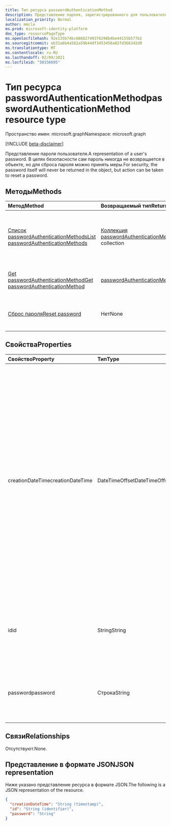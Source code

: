 ```yaml
---
title: Тип ресурса passwordAuthenticationMethod
description: Представление пароля, зарегистрированного для пользователя.
localization_priority: Normal
author: mmcla
ms.prod: microsoft-identity-platform
doc_type: resourcePageType
ms.openlocfilehash: 92e135b74bc68662749376298b4be44155b577b2
ms.sourcegitcommit: eb31a6b4a582a59b44df3453450a82fd366342d0
ms.translationtype: MT
ms.contentlocale: ru-RU
ms.lasthandoff: 02/09/2021
ms.locfileid: "50156695"
---
```

# <a name="passwordauthenticationmethod-resource-type"></a><span data-ttu-id="a013b-103">Тип ресурса passwordAuthenticationMethod</span><span class="sxs-lookup"><span data-stu-id="a013b-103">passwordAuthenticationMethod resource type</span></span>

<span data-ttu-id="a013b-104">Пространство имен: microsoft.graph</span><span class="sxs-lookup"><span data-stu-id="a013b-104">Namespace: microsoft.graph</span></span>

[!INCLUDE [beta-disclaimer](../../includes/beta-disclaimer.md)]

<span data-ttu-id="a013b-105">Представление пароля пользователя.</span><span class="sxs-lookup"><span data-stu-id="a013b-105">A representation of a user's password.</span></span> <span data-ttu-id="a013b-106">В целях безопасности сам пароль никогда не возвращается в объекте, но для сброса пароля можно принять меры.</span><span class="sxs-lookup"><span data-stu-id="a013b-106">For security, the password itself will never be returned in the object, but action can be taken to reset a password.</span></span>

## <a name="methods"></a><span data-ttu-id="a013b-107">Методы</span><span class="sxs-lookup"><span data-stu-id="a013b-107">Methods</span></span>

| <span data-ttu-id="a013b-108">Метод</span><span class="sxs-lookup"><span data-stu-id="a013b-108">Method</span></span>       | <span data-ttu-id="a013b-109">Возвращаемый тип</span><span class="sxs-lookup"><span data-stu-id="a013b-109">Return Type</span></span> | <span data-ttu-id="a013b-110">Описание</span><span class="sxs-lookup"><span data-stu-id="a013b-110">Description</span></span> |
|:-------------|:------------|:------------|
|[<span data-ttu-id="a013b-111">Список passwordAuthenticationMethods</span><span class="sxs-lookup"><span data-stu-id="a013b-111">List passwordAuthenticationMethods</span></span>](../api/authentication-list-passwordmethods.md) | <span data-ttu-id="a013b-112">[Коллекция passwordAuthenticationMethod](passwordauthenticationmethod.md)</span><span class="sxs-lookup"><span data-stu-id="a013b-112">[passwordAuthenticationMethod](passwordauthenticationmethod.md) collection</span></span> | <span data-ttu-id="a013b-113">Чтение свойств и связей всех объектов **passwordAuthenticationMethod** этого пользователя.</span><span class="sxs-lookup"><span data-stu-id="a013b-113">Read the properties and relationships of all of this user's **passwordAuthenticationMethod** objects.</span></span> |
|[<span data-ttu-id="a013b-114">Get passwordAuthenticationMethod</span><span class="sxs-lookup"><span data-stu-id="a013b-114">Get passwordAuthenticationMethod</span></span>](../api/passwordauthenticationmethod-get.md) | [<span data-ttu-id="a013b-115">passwordAuthenticationMethod</span><span class="sxs-lookup"><span data-stu-id="a013b-115">passwordAuthenticationMethod</span></span>](passwordauthenticationmethod.md) | <span data-ttu-id="a013b-116">Чтение свойств и связей объекта **passwordAuthenticationMethod.**</span><span class="sxs-lookup"><span data-stu-id="a013b-116">Read the properties and relationships of a **passwordAuthenticationMethod** object.</span></span> |
|[<span data-ttu-id="a013b-117">Сброс пароля</span><span class="sxs-lookup"><span data-stu-id="a013b-117">Reset password</span></span>](../api/passwordauthenticationmethod-resetpassword.md)|<span data-ttu-id="a013b-118">Нет</span><span class="sxs-lookup"><span data-stu-id="a013b-118">None</span></span>|<span data-ttu-id="a013b-119">Сброс пароля пользователя в облаке и, если он синхронизирован, в локальной сети.</span><span class="sxs-lookup"><span data-stu-id="a013b-119">Reset a user's password in the cloud and, if synced, on-premises.</span></span>|

## <a name="properties"></a><span data-ttu-id="a013b-120">Свойства</span><span class="sxs-lookup"><span data-stu-id="a013b-120">Properties</span></span>

| <span data-ttu-id="a013b-121">Свойство</span><span class="sxs-lookup"><span data-stu-id="a013b-121">Property</span></span>     | <span data-ttu-id="a013b-122">Тип</span><span class="sxs-lookup"><span data-stu-id="a013b-122">Type</span></span>        | <span data-ttu-id="a013b-123">Описание</span><span class="sxs-lookup"><span data-stu-id="a013b-123">Description</span></span> |
|:-------------|:------------|:------------|
|<span data-ttu-id="a013b-124">creationDateTime</span><span class="sxs-lookup"><span data-stu-id="a013b-124">creationDateTime</span></span>|<span data-ttu-id="a013b-125">DateTimeOffset</span><span class="sxs-lookup"><span data-stu-id="a013b-125">DateTimeOffset</span></span>|<span data-ttu-id="a013b-126">Дата и время последнего обновления пароля.</span><span class="sxs-lookup"><span data-stu-id="a013b-126">The date and time when this password was last updated.</span></span> <span data-ttu-id="a013b-127">Это свойство в настоящее время не заполнено.</span><span class="sxs-lookup"><span data-stu-id="a013b-127">This property is currently not populated.</span></span> <span data-ttu-id="a013b-128">Только для чтения.</span><span class="sxs-lookup"><span data-stu-id="a013b-128">Read-only.</span></span> <span data-ttu-id="a013b-129">Тип Timestamp представляет сведения о времени и дате с использованием формата ISO 8601 (всегда применяется формат UTC).</span><span class="sxs-lookup"><span data-stu-id="a013b-129">The Timestamp type represents date and time information using ISO 8601 format and is always in UTC time.</span></span> <span data-ttu-id="a013b-130">Например, значение полуночи 1 января 2014 г. в формате UTC выглядит так: `'2014-01-01T00:00:00Z'`.</span><span class="sxs-lookup"><span data-stu-id="a013b-130">For example, midnight UTC on Jan 1, 2014 would look like this: `'2014-01-01T00:00:00Z'`</span></span>|
|<span data-ttu-id="a013b-131">id</span><span class="sxs-lookup"><span data-stu-id="a013b-131">id</span></span>|<span data-ttu-id="a013b-132">String</span><span class="sxs-lookup"><span data-stu-id="a013b-132">String</span></span>| <span data-ttu-id="a013b-133">Идентификатор этого пароля, зарегистрированного для этого пользователя.</span><span class="sxs-lookup"><span data-stu-id="a013b-133">The identifier of this password registered to this user.</span></span> <span data-ttu-id="a013b-134">Только для чтения.</span><span class="sxs-lookup"><span data-stu-id="a013b-134">Read-only.</span></span>|
|<span data-ttu-id="a013b-135">password</span><span class="sxs-lookup"><span data-stu-id="a013b-135">password</span></span>|<span data-ttu-id="a013b-136">Строка</span><span class="sxs-lookup"><span data-stu-id="a013b-136">String</span></span>|<span data-ttu-id="a013b-137">Для обеспечения безопасности пароль всегда возвращается в качестве NULL из операции LIST или GET.</span><span class="sxs-lookup"><span data-stu-id="a013b-137">For security, the password is always returned as null from a LIST or GET operation.</span></span>|

## <a name="relationships"></a><span data-ttu-id="a013b-138">Связи</span><span class="sxs-lookup"><span data-stu-id="a013b-138">Relationships</span></span>

<span data-ttu-id="a013b-139">Отсутствуют.</span><span class="sxs-lookup"><span data-stu-id="a013b-139">None.</span></span>

## <a name="json-representation"></a><span data-ttu-id="a013b-140">Представление в формате JSON</span><span class="sxs-lookup"><span data-stu-id="a013b-140">JSON representation</span></span>

<span data-ttu-id="a013b-141">Ниже указано представление ресурса в формате JSON.</span><span class="sxs-lookup"><span data-stu-id="a013b-141">The following is a JSON representation of the resource.</span></span>

<!-- {
  "blockType": "resource",
  "optionalProperties": [

  ],
  "@odata.type": "microsoft.graph.passwordAuthenticationMethod",
  "keyProperty": "id"
}-->

```json
{
  "creationDateTime": "String (timestamp)",
  "id": "String (identifier)",
  "password": "String"
}
```

<!-- uuid: 16cd6b66-4b1a-43a1-adaf-3a886856ed98
2019-02-04 14:57:30 UTC -->
<!-- {
  "type": "#page.annotation",
  "description": "passwordAuthenticationMethod resource",
  "keywords": "",
  "section": "documentation",
  "tocPath": ""
}-->


